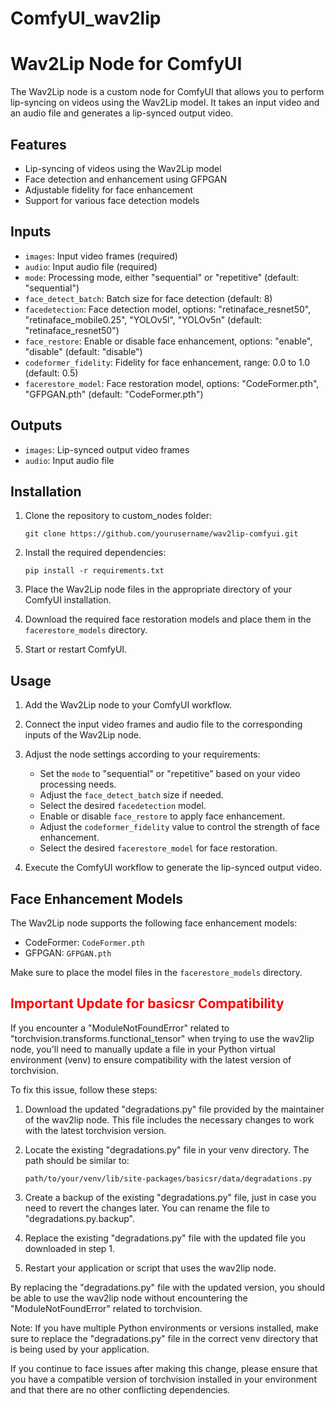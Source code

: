 # ComfyUI_wav2lip


# Wav2Lip Node for ComfyUI

The Wav2Lip node is a custom node for ComfyUI that allows you to perform lip-syncing on videos using the Wav2Lip model. It takes an input video and an audio file and generates a lip-synced output video.

## Features

- Lip-syncing of videos using the Wav2Lip model
- Face detection and enhancement using GFPGAN
- Adjustable fidelity for face enhancement
- Support for various face detection models

## Inputs

- `images`: Input video frames (required)
- `audio`: Input audio file (required)
- `mode`: Processing mode, either "sequential" or "repetitive" (default: "sequential")
- `face_detect_batch`: Batch size for face detection (default: 8)
- `facedetection`: Face detection model, options: "retinaface_resnet50", "retinaface_mobile0.25", "YOLOv5l", "YOLOv5n" (default: "retinaface_resnet50")
- `face_restore`: Enable or disable face enhancement, options: "enable", "disable" (default: "disable")
- `codeformer_fidelity`: Fidelity for face enhancement, range: 0.0 to 1.0 (default: 0.5)
- `facerestore_model`: Face restoration model, options: "CodeFormer.pth", "GFPGAN.pth" (default: "CodeFormer.pth")

## Outputs

- `images`: Lip-synced output video frames
- `audio`: Input audio file

## Installation

1. Clone the repository to custom_nodes folder:
   ```
   git clone https://github.com/yourusername/wav2lip-comfyui.git
   ```

2. Install the required dependencies:
   ```
   pip install -r requirements.txt
   ```

3. Place the Wav2Lip node files in the appropriate directory of your ComfyUI installation.

4. Download the required face restoration models and place them in the `facerestore_models` directory.

5. Start or restart ComfyUI.

## Usage

1. Add the Wav2Lip node to your ComfyUI workflow.

2. Connect the input video frames and audio file to the corresponding inputs of the Wav2Lip node.

3. Adjust the node settings according to your requirements:
   - Set the `mode` to "sequential" or "repetitive" based on your video processing needs.
   - Adjust the `face_detect_batch` size if needed.
   - Select the desired `facedetection` model.
   - Enable or disable `face_restore` to apply face enhancement.
   - Adjust the `codeformer_fidelity` value to control the strength of face enhancement.
   - Select the desired `facerestore_model` for face restoration.

4. Execute the ComfyUI workflow to generate the lip-synced output video.

## Face Enhancement Models

The Wav2Lip node supports the following face enhancement models:

- CodeFormer: `CodeFormer.pth`
- GFPGAN: `GFPGAN.pth`

Make sure to place the model files in the `facerestore_models` directory.

## <span style="color: red;">Important Update for basicsr Compatibility</span>

If you encounter a "ModuleNotFoundError" related to "torchvision.transforms.functional_tensor" when trying to use the wav2lip node, you'll need to manually update a file in your Python virtual environment (venv) to ensure compatibility with the latest version of torchvision.

To fix this issue, follow these steps:

1. Download the updated "degradations.py" file provided by the maintainer of the wav2lip node. This file includes the necessary changes to work with the latest torchvision version.

2. Locate the existing "degradations.py" file in your venv directory. The path should be similar to:
   ```
   path/to/your/venv/lib/site-packages/basicsr/data/degradations.py
   ```

3. Create a backup of the existing "degradations.py" file, just in case you need to revert the changes later. You can rename the file to "degradations.py.backup".

4. Replace the existing "degradations.py" file with the updated file you downloaded in step 1.

5. Restart your application or script that uses the wav2lip node.

By replacing the "degradations.py" file with the updated version, you should be able to use the wav2lip node without encountering the "ModuleNotFoundError" related to torchvision.

Note: If you have multiple Python environments or versions installed, make sure to replace the "degradations.py" file in the correct venv directory that is being used by your application.

If you continue to face issues after making this change, please ensure that you have a compatible version of torchvision installed in your environment and that there are no other conflicting dependencies.

